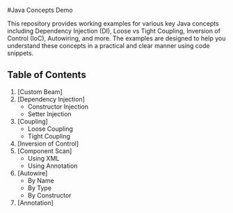 #Java Concepts Demo

This repository provides working examples for various key Java concepts including Dependency Injection (DI), Loose vs Tight Coupling, Inversion of Control (IoC), Autowiring, and more. 
The examples are designed to help you understand these concepts in a practical and clear manner using code snippets.

## Table of Contents

1. [Custom Beam]
2. [Dependency Injection]
   - Constructor Injection
   - Setter Injection
3. [Coupling]
   - Loose Coupling
   - Tight Coupling
4. [Inversion of Control]
5. [Component Scan]
   - Using XML
   - Using Annotation
6. [Autowire]
   - By Name
   - By Type
   - By Constructor
7. [Annotation]
